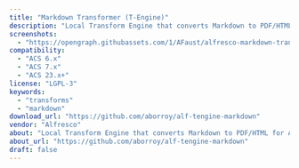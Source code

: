 ```yaml
---
title: "Markdown Transformer (T-Engine)"
description: "Local Transform Engine that converts Markdown to PDF/HTML for Alfresco."
screenshots:
  - "https://opengraph.githubassets.com/1/AFaust/alfresco-markdown-transformer"
compatibility:
  - "ACS 6.x"
  - "ACS 7.x"
  - "ACS 23.x+"
license: "LGPL-3"
keywords:
  - "transforms"
  - "markdown"
download_url: "https://github.com/aborroy/alf-tengine-markdown"
vendor: "Alfresco"
about: "Local Transform Engine that converts Markdown to PDF/HTML for Alfresco."
about_url: "https://github.com/aborroy/alf-tengine-markdown"
draft: false
---
```

